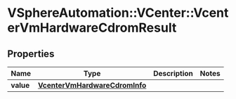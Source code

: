 # VSphereAutomation::VCenter::VcenterVmHardwareCdromResult

## Properties
Name | Type | Description | Notes
------------ | ------------- | ------------- | -------------
**value** | [**VcenterVmHardwareCdromInfo**](VcenterVmHardwareCdromInfo.md) |  | 


